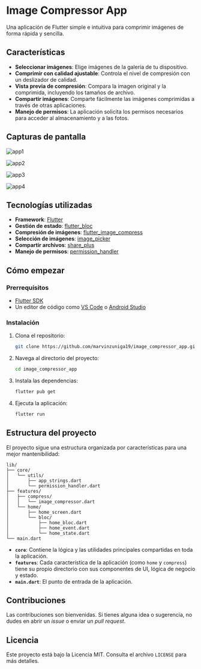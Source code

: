 # Image Compressor App

Una aplicación de Flutter simple e intuitiva para comprimir imágenes de forma rápida y sencilla.

## Características

- **Seleccionar imágenes**: Elige imágenes de la galería de tu dispositivo.
- **Comprimir con calidad ajustable**: Controla el nivel de compresión con un deslizador de calidad.
- **Vista previa de compresión**: Compara la imagen original y la comprimida, incluyendo los tamaños de archivo.
- **Compartir imágenes**: Comparte fácilmente las imágenes comprimidas a través de otras aplicaciones.
- **Manejo de permisos**: La aplicación solicita los permisos necesarios para acceder al almacenamiento y a las fotos.

## Capturas de pantalla
![app1](https://github.com/user-attachments/assets/3b551efd-912f-4e9f-a014-416f33eab880)

![app2](https://github.com/user-attachments/assets/71e2a120-d3d1-4182-9bec-70e8613b1c17)

![app3](https://github.com/user-attachments/assets/44d2ac46-ce36-4580-a754-2ae3b937038a)

![app4](https://github.com/user-attachments/assets/c7a9a7a3-3b50-46f2-b26a-915ccb9be0ee)

## Tecnologías utilizadas

- **Framework**: [Flutter](https://flutter.dev/)
- **Gestión de estado**: [flutter_bloc](https://pub.dev/packages/flutter_bloc)
- **Compresión de imágenes**: [flutter_image_compress](https://pub.dev/packages/flutter_image_compress)
- **Selección de imágenes**: [image_picker](https://pub.dev/packages/image_picker)
- **Compartir archivos**: [share_plus](https://pub.dev/packages/share_plus)
- **Manejo de permisos**: [permission_handler](https://pub.dev/packages/permission_handler)

## Cómo empezar

### Prerrequisitos

- [Flutter SDK](https://flutter.dev/docs/get-started/install)
- Un editor de código como [VS Code](https://code.visualstudio.com/) o [Android Studio](https://developer.android.com/studio)

### Instalación

1. Clona el repositorio:
   ```sh
   git clone https://github.com/marvinzuniga19/image_compressor_app.git
   ```
2. Navega al directorio del proyecto:
   ```sh
   cd image_compressor_app
   ```
3. Instala las dependencias:
   ```sh
   flutter pub get
   ```
4. Ejecuta la aplicación:
   ```sh
   flutter run
   ```

## Estructura del proyecto

El proyecto sigue una estructura organizada por características para una mejor mantenibilidad:

```
lib/
├── core/
│   └── utils/
│       ├── app_strings.dart
│       └── permission_handler.dart
├── features/
│   ├── compress/
│   │   └── image_compressor.dart
│   └── home/
│       ├── home_screen.dart
│       └── bloc/
│           ├── home_bloc.dart
│           ├── home_event.dart
│           └── home_state.dart
└── main.dart
```

- **`core`**: Contiene la lógica y las utilidades principales compartidas en toda la aplicación.
- **`features`**: Cada característica de la aplicación (como `home` y `compress`) tiene su propio directorio con sus componentes de UI, lógica de negocio y estado.
- **`main.dart`**: El punto de entrada de la aplicación.

## Contribuciones

Las contribuciones son bienvenidas. Si tienes alguna idea o sugerencia, no dudes en abrir un *issue* o enviar un *pull request*.

## Licencia

Este proyecto está bajo la Licencia MIT. Consulta el archivo `LICENSE` para más detalles.